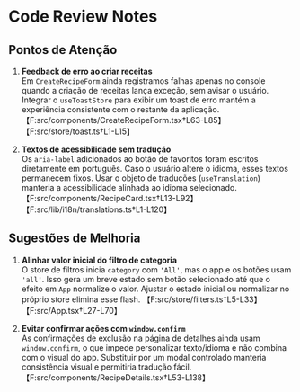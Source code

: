 # Code Review Notes

## Pontos de Atenção

1. **Feedback de erro ao criar receitas**  
   Em `CreateRecipeForm` ainda registramos falhas apenas no console quando a criação de receitas lança exceção, sem avisar o usuário. Integrar o `useToastStore` para exibir um toast de erro mantém a experiência consistente com o restante da aplicação. 【F:src/components/CreateRecipeForm.tsx†L63-L85】【F:src/store/toast.ts†L1-L15】

2. **Textos de acessibilidade sem tradução**  
   Os `aria-label` adicionados ao botão de favoritos foram escritos diretamente em português. Caso o usuário altere o idioma, esses textos permanecem fixos. Usar o objeto de traduções (`useTranslation`) manteria a acessibilidade alinhada ao idioma selecionado. 【F:src/components/RecipeCard.tsx†L13-L92】【F:src/lib/i18n/translations.ts†L1-L120】

## Sugestões de Melhoria

1. **Alinhar valor inicial do filtro de categoria**  
   O store de filtros inicia `category` com `'All'`, mas o app e os botões usam `'all'`. Isso gera um breve estado sem botão selecionado até que o efeito em `App` normalize o valor. Ajustar o estado inicial ou normalizar no próprio store elimina esse flash. 【F:src/store/filters.ts†L5-L33】【F:src/App.tsx†L27-L70】

2. **Evitar confirmar ações com `window.confirm`**  
   As confirmações de exclusão na página de detalhes ainda usam `window.confirm`, o que impede personalizar texto/idioma e não combina com o visual do app. Substituir por um modal controlado manteria consistência visual e permitiria tradução fácil. 【F:src/components/RecipeDetails.tsx†L53-L138】
